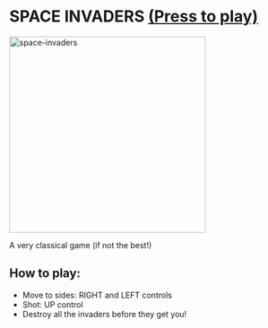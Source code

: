 # SPACE INVADERS <a href="https://jesserds.github.io/space-invaders/" target="_blank">(Press to play)</a>

<a href="https://jesserds.github.io/space-invaders//" target="_blank"><img src="#" alt="space-invaders" height=350 class="center"/></a>

A very classical game (if not the best!)

## <strong>How to play:</strong>

- Move to sides: RIGHT and LEFT controls
- Shot: UP control
- Destroy all the invaders before they get you!
